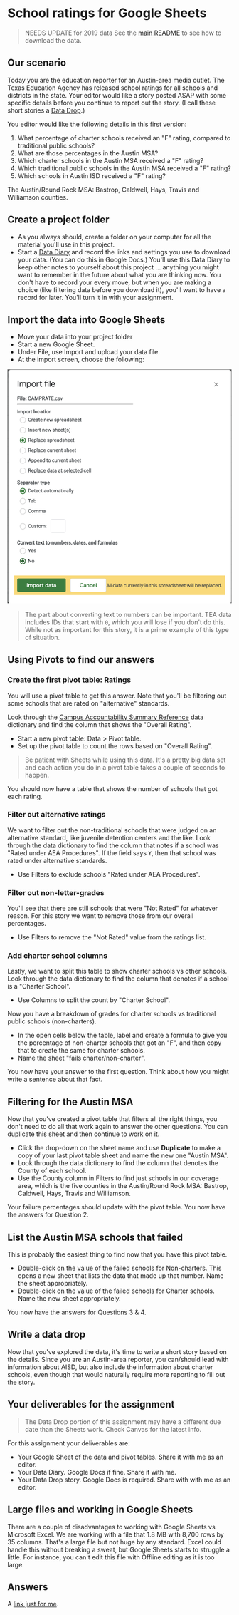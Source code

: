 # School ratings for Google Sheets

> NEEDS UPDATE for 2019 data
> See the [main README](README.md) to see how to download the data.

## Our scenario

Today you are the education reporter for an Austin-area media outlet. The Texas Education Agency has released school ratings for all schools and districts in the state. Your editor would like a story posted ASAP with some specific details before you continue to report out the story. (I call these short stories a [Data Drop](https://docs.google.com/document/d/1gd5RR5YK43N3uE0o1vBoJfnkSo5S0JJFUCJmFsa75FM/edit#heading=h.k2b1zvdn1534).)

You editor would like the following details in this first version:

1. What percentage of charter schools received an "F" rating, compared to traditional public schools?
2. What are those percentages in the Austin MSA?
3. Which charter schools in the Austin MSA received a "F" rating?
4. Which traditional public schools in the Austin MSA received a "F" rating?
5. Which schools in Austin ISD received a "F" rating?

The Austin/Round Rock MSA: Bastrop, Caldwell, Hays, Travis and Williamson counties.

## Create a project folder

- As you always should, create a folder on your computer for all the material you'll use in this project.
- Start a [Data Diary](https://docs.google.com/document/d/1gd5RR5YK43N3uE0o1vBoJfnkSo5S0JJFUCJmFsa75FM/edit#heading=h.5i6qymvlqkwj) and record the links and settings you use to download your data. (You can do this in Google Docs.) You'll use this Data Diary to keep other notes to yourself about this project ... anything you might want to remember in the future about what you are thinking now. You don't have to record your every move, but when you are making a choice (like filtering data before you download it), you'll want to have a record for later. You'll turn it in with your assignment.

## Import the data into Google Sheets

- Move your data into your project folder
- Start a new Google Sheet.
- Under File, use Import and upload your data file.
- At the import screen, choose the following:

![Sheets import](img/sheets-import.png)

> The part about converting text to numbers can be important. TEA data includes IDs that start with `0`, which you will lose if you don't do this. While not as important for this story, it is a prime example of this type of situation.

## Using Pivots to find our answers

### Create the first pivot table: Ratings

You will use a pivot table to get this answer. Note that you'll be filtering out some schools that are rated on "alternative" standards.

Look through the [Campus Accountability Summary Reference](https://rptsvr1.tea.texas.gov/perfreport/account/2019/download/camprate.html) data dictionary and find the column that shows the "Overall Rating".

- Start a new pivot table: Data > Pivot table.
- Set up the pivot table to count the rows based on "Overall Rating".

> Be patient with Sheets while using this data. It's a pretty big data set and each action you do in a pivot table takes a couple of seconds to happen.

You should now have a table that shows the number of schools that got each rating.

### Filter out alternative ratings

We want to filter out the non-traditional schools that were judged on an alternative standard, like juvenile detention centers and the like. Look through the data dictionary to find the column that notes if a school was "Rated under AEA Procedures". If the field says `Y`, then that school was rated under alternative standards.

- Use Filters to exclude schools "Rated under AEA Procedures".

### Filter out non-letter-grades

You'll see that there are still schools that were "Not Rated" for whatever reason. For this story we want to remove those from our overall percentages.

- Use Filters to remove the "Not Rated" value from the ratings list.

### Add charter school columns

Lastly, we want to split this table to show charter schools vs other schools. Look through the data dictionary to find the column that denotes if a school is a "Charter School".

- Use Columns to split the count by "Charter School".

Now you have a breakdown of grades for charter schools vs traditional public schools (non-charters).

- In the open cells below the table, label and create a formula to give you the percentage of non-charter schools that got an "F", and then copy that to create the same for charter schools.
- Name the sheet "fails charter/non-charter".

You now have your answer to the first question. Think about how you might write a sentence about that fact.

## Filtering for the Austin MSA

Now that you've created a pivot table that filters all the right things, you don't need to do all that work again to answer the other questions. You can duplicate this sheet and then continue to work on it.

- Click the drop-down on the sheet name and use **Duplicate** to make a copy of your last pivot table sheet and name the new one "Austin MSA".
- Look through the data dictionary to find the column that denotes the County of each school.
- Use the County column in Filters to find just schools in our coverage area, which is the five counties in the Austin/Round Rock MSA: Bastrop, Caldwell, Hays, Travis and Williamson.

Your failure percentages should update with the pivot table. You now have the answers for Question 2.

## List the Austin MSA schools that failed

This is probably the easiest thing to find now that you have this pivot table.

- Double-click on the value of the failed schools for Non-charters. This opens a new sheet that lists the data that made up that number. Name the sheet appropriately.
- Double-click on the value of the failed schools for Charter schools. Name the new sheet appropriately.

You now have the answers for Questions 3 & 4.

## Write a data drop

Now that you've explored the data, it's time to write a short story based on the details. Since you are an Austin-area reporter, you can/should lead with information about AISD, but also include the information about charter schools, even though that would naturally require more reporting to fill out the story.

## Your deliverables for the assignment

> The Data Drop portion of this assignment may have a different due date than the Sheets work. Check Canvas for the latest info.

For this assignment your deliverables are:

- Your Google Sheet of the data and pivot tables. Share it with me as an editor.
- Your Data Diary. Google Docs if fine. Share it with me.
- Your Data Drop story. Google Docs is required. Share with with me as an editor.

## Large files and working in Google Sheets

There are a couple of disadvantages to working with Google Sheets vs Microsoft Excel. We are working with a file that 1.8 MB with 8,700 rows by 35 columns. That's a large file but not huge by any standard. Excel could handle this without breaking a sweat, but Google Sheets starts to struggle a little. For instance, you can't edit this file with Offline editing as it is too large.

## Answers

A [link just for me](https://docs.google.com/spreadsheets/d/1ZEn3VjPhpVagBvH78LXOQShMiMNv7RWGv2BIUhpTvs0/edit#gid=1676717534).
